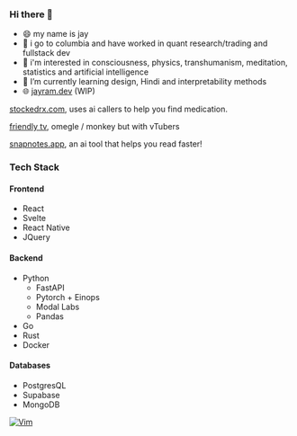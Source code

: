 ### Hi there 👋

- 😄 my name is jay
- 🏫 i go to columbia and have worked in quant research/trading and fullstack dev
- 🔭 i'm interested in consciousness, physics, transhumanism, meditation, statistics and artificial intelligence
- 🌱 I’m currently learning design, Hindi and interpretability methods
- 🌐 [jayram.dev](https://jayram.dev) (WIP)

[stockedrx.com](https://stockedrx.com/), uses ai callers to help you find medication.

[friendly tv](https://friendly-tv-soycid.vercel.app/), omegle / monkey but with vTubers

[snapnotes.app](https://snapnotes.app/), an ai tool that helps you read faster!

### Tech Stack
#### Frontend
* React
* Svelte
* React Native
* JQuery
#### Backend
* Python
  * FastAPI
  * Pytorch + Einops
  * Modal Labs
  * Pandas
* Go
* Rust
* Docker
#### Databases
* PostgresQL
* Supabase
* MongoDB


[![Vim](https://img.shields.io/badge/VIM-%2311AB00.svg?style=for-the-badge&logo=vim&logoColor=white)](https://github.com/Soycid/nvim)
